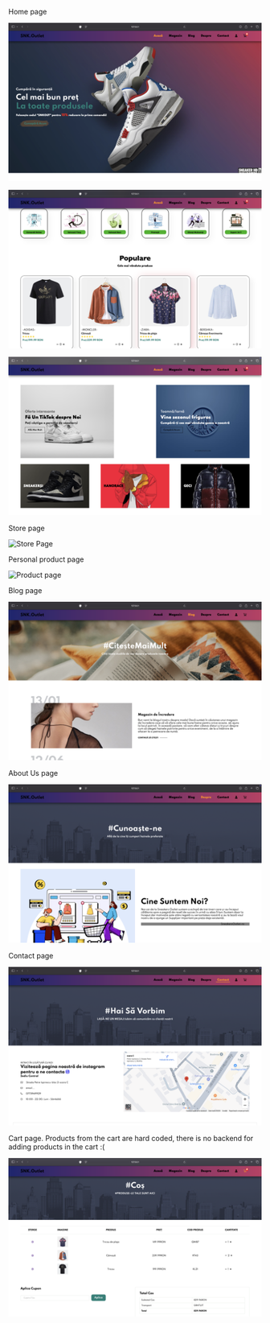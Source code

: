 Home page

![HomePage](https://github.com/tpaul790/Personal-Projects/blob/main/Atestat/README_Images/Screenshot%202025-02-12%20at%2017.40.03.png?raw=true)

![](https://github.com/tpaul790/Personal-Projects/blob/main/Atestat/README_Images/Screenshot%202025-02-12%20at%2017.40.23.png?raw=true)

![](https://github.com/tpaul790/Personal-Projects/blob/main/Atestat/README_Images/Screenshot%202025-02-12%20at%2017.40.31.png?raw=true)

Store page

![Store Page](https://github.com/tpaul790/Personal-Projects/blob/main/Atestat/README_Images/Screenshot%202025-02-12%20at%2017.40.46.png?raw=true)

Personal product page

![Product page]()

Blog page

![Blog page](https://github.com/tpaul790/Personal-Projects/blob/main/Atestat/README_Images/Screenshot%202025-02-12%20at%2017.41.02.png?raw=true)

About Us page

![About Us page](https://github.com/tpaul790/Personal-Projects/blob/main/Atestat/README_Images/Screenshot%202025-02-12%20at%2017.41.08.png?raw=true)

Contact page

![Contact Page](https://github.com/tpaul790/Personal-Projects/blob/main/Atestat/README_Images/Screenshot%202025-02-12%20at%2017.41.17.png?raw=true)

Cart page. Products from the cart are hard coded, there is no backend for adding products in the cart :(
    
![Cart page](https://github.com/tpaul790/Personal-Projects/blob/main/Atestat/README_Images/Screenshot%202025-02-12%20at%2017.42.14.png?raw=true)
